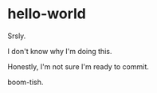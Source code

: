 # hello-world
Srsly.

I don't know why I'm doing this.

Honestly, I'm not sure I'm ready to commit.

boom-tish.
